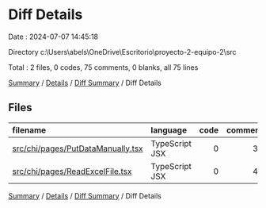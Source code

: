 # Diff Details

Date : 2024-07-07 14:45:18

Directory c:\\Users\\abels\\OneDrive\\Escritorio\\proyecto-2-equipo-2\\src

Total : 2 files,  0 codes, 75 comments, 0 blanks, all 75 lines

[Summary](results.md) / [Details](details.md) / [Diff Summary](diff.md) / Diff Details

## Files
| filename | language | code | comment | blank | total |
| :--- | :--- | ---: | ---: | ---: | ---: |
| [src/chi/pages/PutDataManually.tsx](/src/chi/pages/PutDataManually.tsx) | TypeScript JSX | 0 | 33 | 0 | 33 |
| [src/chi/pages/ReadExcelFile.tsx](/src/chi/pages/ReadExcelFile.tsx) | TypeScript JSX | 0 | 42 | 0 | 42 |

[Summary](results.md) / [Details](details.md) / [Diff Summary](diff.md) / Diff Details